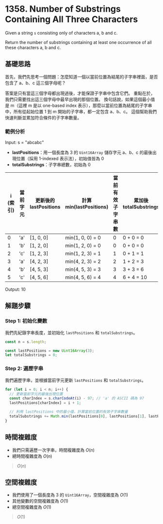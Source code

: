 # 1358. Number of Substrings Containing All Three Characters

Given a string `s` consisting only of characters a, b and c.

Return the number of substrings containing at least one occurrence of all these characters a, b and c.

## 基礎思路

首先，我們先思考一個問題：怎麼知道一個以當前位置為結尾的子字串裡面，是否包含了 a、b、c 這三個字母呢？

答案是只有當這三個字母都出現過後，才能保證子字串中包含它們。
重點在於，我們只需要找出這三個字母中最早出現的那個位置。
換句話說，如果這個最小值是 m（這裡 m 是以 one-based index 表示），那麼以當前位置為結尾的子字串中，所有從起始位置 1 到 m 開始的子字串，都一定包含 a、b、c。
這個幫助我們快速判斷並累加符合條件的子字串數量。

### 範例分析

Input: s = "abcabc"

- **lastPositions**：用一個長度為 3 的 `Uint16Array` 儲存字元 a、b、c 的最後出現位置（採用 1-indexed 表示法），初始值皆為 0
- **totalSubstrings**：子字串總數，初始為 0

| i (索引) | 當前字元 | 更新後的 lastPositions | 計算 min(lastPositions) | 當前有效子字串數 | 累加後 totalSubstrings |
|--------|------|--------------------|-----------------------|----------|---------------------|
| 0      | 'a'  | [1, 0, 0]          | min(1, 0, 0) = 0      | 0        | 0 + 0 = 0           |
| 1      | 'b'  | [1, 2, 0]          | min(1, 2, 0) = 0      | 0        | 0 + 0 = 0           |
| 2      | 'c'  | [1, 2, 3]          | min(1, 2, 3) = 1      | 1        | 0 + 1 = 1           |
| 3      | 'a'  | [4, 2, 3]          | min(4, 2, 3) = 2      | 2        | 1 + 2 = 3           |
| 4      | 'b'  | [4, 5, 3]          | min(4, 5, 3) = 3      | 3        | 3 + 3 = 6           |
| 5      | 'c'  | [4, 5, 6]          | min(4, 5, 6) = 4      | 4        | 6 + 4 = 10          |

Output: 10

## 解題步驟

### Step 1: 初始化變數

我們先紀錄字串長度，並初始化 `lastPositions` 和 `totalSubstrings`。

```typescript
const n = s.length;

const lastPositions = new Uint16Array(3);
let totalSubstrings = 0;
```

### Step 2: 遍歷字串

我們遍歷字串，並根據當前字元更新 `lastPositions` 和 `totalSubstrings`。

```typescript
for (let i = 0; i < n; i++) {
  // 更新當前字元的最後出現位置
  const charIndex = s.charCodeAt(i) - 97; // 'a' 的 ASCII 碼為 97
  lastPositions[charIndex] = i + 1;

  // 利用 lastPositions 中的最小值，計算當前位置的有效子字串數量
  totalSubstrings += Math.min(lastPositions[0], lastPositions[1], lastPositions[2]);
}
```

## 時間複雜度

- 我們只需遍歷一次字串，時間複雜度為 $O(n)$
- 總時間複雜度為 $O(n)$

> $O(n)$

## 空間複雜度

- 我們使用了一個長度為 3 的 `Uint16Array`，空間複雜度為 $O(1)$
- 其他變數的空間複雜度為 $O(1)$
- 總空間複雜度為 $O(1)$

> $O(1)$
